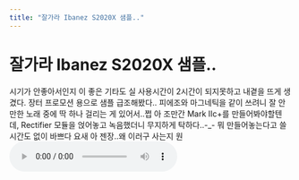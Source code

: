 ```yaml
---
title: "잘가라 Ibanez S2020X 샘플.."
---
```

# 잘가라 Ibanez S2020X 샘플..

시기가 안좋아서인지 이 좋은 기타도 실 사용시간이 2시간이 되지못하고 내곁을 뜨게 생겼다.
장터 프로모션 용으로 샘플 급조해봤다..
피에조와 마그네틱을 같이 쓰려니 잘 안만한 노래 중에 딱 하나 걸리는 게 있어서..쩝
아 조만간 Mark IIc+를 만들어봐야할텐데, Rectifier 모듈을 얹어놓고 녹음했더니 무지하게 탁하다..-_-
뭐 만들어놓는다고 쓸 시간도 없이 바쁘다 요새 아 젠장..왜 이러구 사는지 원
![audio](f74e4358a34e166bdac2066da133613c.mp3)





